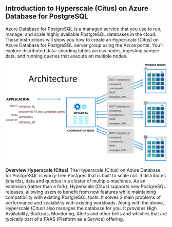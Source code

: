 Introduction to Hyperscale (Citus) on Azure Database for PostgreSQL
-------------------------------------------------------------------

Azure Database for PostgreSQL is a managed service that you use to run, manage, and scale highly available PostgreSQL databases in the cloud. These instructions will show you how to create an Hyperscale (Citus) on Azure Database for PostgreSQL server group using the Azure portal. You'll explore distributed data: sharding tables across nodes, ingesting sample data, and running queries that execute on multiple nodes.

![](Images/Citus-Distributed-Aggregate.png)

**Overview Hyperscale (Citus)**
The Hyperscale (Citus) on Azure Database for PostgreSQL is worry-free Postgres that is built to scale out. It distributes (shards), data and queries in a cluster of multiple machines. As an extension (rather than a fork), Hyperscale (Citus) supports new PostgreSQL releases, allowing users to benefit from new features while maintaining compatibility with existing PostgreSQL tools. It solves 2 main problems of performance and scalability with existing workloads. Along with the above, Hyperscale (Citus) also manages the database for you. It provides High Availability, Backups, Monitoring, Alerts and other bells and whistles that are typically part of a PAAS (Platform as a Service) offering.
